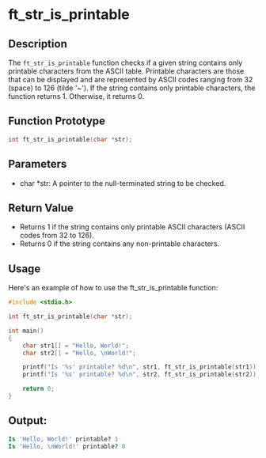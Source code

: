 # ft_str_is_printable

## Description

The `ft_str_is_printable` function checks if a given string contains only printable characters from the ASCII table. Printable characters are those that can be displayed and are represented by ASCII codes ranging from 32 (space) to 126 (tilde '~'). If the string contains only printable characters, the function returns 1. Otherwise, it returns 0.

## Function Prototype

```c
int	ft_str_is_printable(char *str);
```

## Parameters
- char *str: A pointer to the null-terminated string to be checked.

## Return Value
- Returns 1 if the string contains only printable ASCII characters (ASCII codes from 32 to 126).
- Returns 0 if the string contains any non-printable characters.

## Usage
Here's an example of how to use the ft_str_is_printable function:


```c
#include <stdio.h>

int	ft_str_is_printable(char *str);

int main()
{
    char str1[] = "Hello, World!";
    char str2[] = "Hello, \nWorld!";

    printf("Is '%s' printable? %d\n", str1, ft_str_is_printable(str1));
    printf("Is '%s' printable? %d\n", str2, ft_str_is_printable(str2));

    return 0;
}
```
## Output:
```sql
Is 'Hello, World!' printable? 1
Is 'Hello, \nWorld!' printable? 0
```